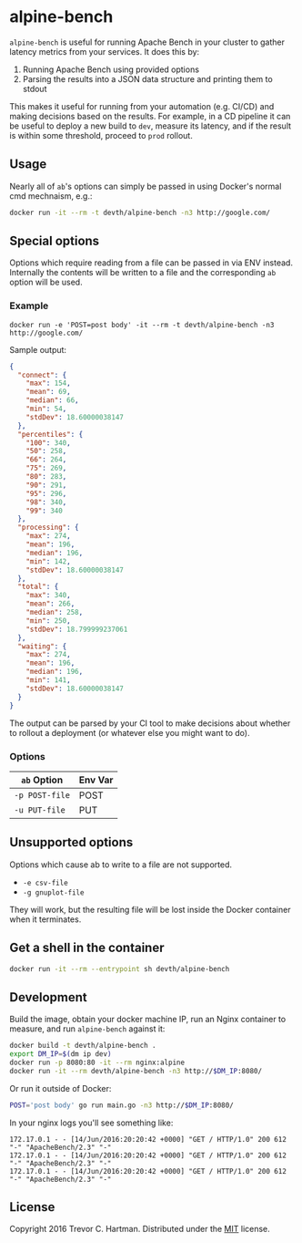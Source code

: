 # alpine-bench

`alpine-bench` is useful for running Apache Bench in your cluster to gather
latency metrics from your services. It does this by:

1. Running Apache Bench using provided options
1. Parsing the results into a JSON data structure and printing them to stdout

This makes it useful for running from your automation (e.g. CI/CD) and making
decisions based on the results. For example, in a CD pipeline it can be useful
to deploy a new build to `dev`, measure its latency, and if the result is within
some threshold, proceed to `prod` rollout.

## Usage

Nearly all of `ab`'s options can simply be passed in using Docker's normal cmd
mechnaism, e.g.:

```bash
docker run -it --rm -t devth/alpine-bench -n3 http://google.com/
```

## Special options

Options which require reading from a file can be passed in via ENV instead.
Internally the contents will be written to a file and the corresponding `ab`
option will be used.

### Example

```
docker run -e 'POST=post body' -it --rm -t devth/alpine-bench -n3 http://google.com/
```

Sample output:

```json
{
  "connect": {
    "max": 154,
    "mean": 69,
    "median": 66,
    "min": 54,
    "stdDev": 18.60000038147
  },
  "percentiles": {
    "100": 340,
    "50": 258,
    "66": 264,
    "75": 269,
    "80": 283,
    "90": 291,
    "95": 296,
    "98": 340,
    "99": 340
  },
  "processing": {
    "max": 274,
    "mean": 196,
    "median": 196,
    "min": 142,
    "stdDev": 18.60000038147
  },
  "total": {
    "max": 340,
    "mean": 266,
    "median": 258,
    "min": 250,
    "stdDev": 18.799999237061
  },
  "waiting": {
    "max": 274,
    "mean": 196,
    "median": 196,
    "min": 141,
    "stdDev": 18.60000038147
  }
}
```

The output can be parsed by your CI tool to make decisions about whether to
rollout a deployment (or whatever else you might want to do).

### Options

| `ab` Option    | Env Var |
| -------------- | ------- |
| `-p POST-file` | POST    |
| `-u PUT-file`  | PUT     |

## Unsupported options

Options which cause ab to write to a file are not supported.

- `-e csv-file`
- `-g gnuplot-file`

They will work, but the resulting file will be lost inside the Docker container
when it terminates.

## Get a shell in the container

```bash
docker run -it --rm --entrypoint sh devth/alpine-bench
```

## Development

Build the image, obtain your docker machine IP, run an Nginx container to
measure, and run `alpine-bench` against it:

```bash
docker build -t devth/alpine-bench .
export DM_IP=$(dm ip dev)
docker run -p 8080:80 -it --rm nginx:alpine
docker run -it --rm devth/alpine-bench -n3 http://$DM_IP:8080/
```

Or run it outside of Docker:

```bash
POST='post body' go run main.go -n3 http://$DM_IP:8080/
```

In your nginx logs you'll see something like:

```
172.17.0.1 - - [14/Jun/2016:20:20:42 +0000] "GET / HTTP/1.0" 200 612 "-" "ApacheBench/2.3" "-"
172.17.0.1 - - [14/Jun/2016:20:20:42 +0000] "GET / HTTP/1.0" 200 612 "-" "ApacheBench/2.3" "-"
172.17.0.1 - - [14/Jun/2016:20:20:42 +0000] "GET / HTTP/1.0" 200 612 "-" "ApacheBench/2.3" "-"
```

## License

Copyright 2016 Trevor C. Hartman. Distributed under the
[MIT](https://opensource.org/licenses/MIT) license.

